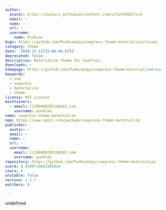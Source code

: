 ```yaml
---
author:
  avatar: https://avatars.githubusercontent.com/u/52976082?v=4
  email: ~
  name: ~
  url: ~
  username:
    name: PunkLee
bugs: https://github.com/PunkLee2py/vuepress-theme-materialize/issues
category: theme
date: '2020-12-11T22:04:44.675Z'
deprecated: false
description: Materialize theme for VuePress
downloads: ~
homepage: https://github.com/PunkLee2py/vuepress-theme-materialize#readme
keywords:
  - vue
  - vuepress
  - materialize
  - theme
license: MIT License
maintainers:
  - email: li19940829510@163.com
    username: punklee
name: vuepress-theme-materialize
npm: https://www.npmjs.com/package/vuepress-theme-materialize
publisher:
  avatar: ~
  email: ~
  name: ~
  url: ~
  username:
    email: li19940829510@163.com
    username: punklee
repository: https://github.com/PunkLee2py/vuepress-theme-materialize
score: 0.4509716681995824
stars: 0
unstable: false
version: 1.1.7
watchers: 0

---
```


undefined